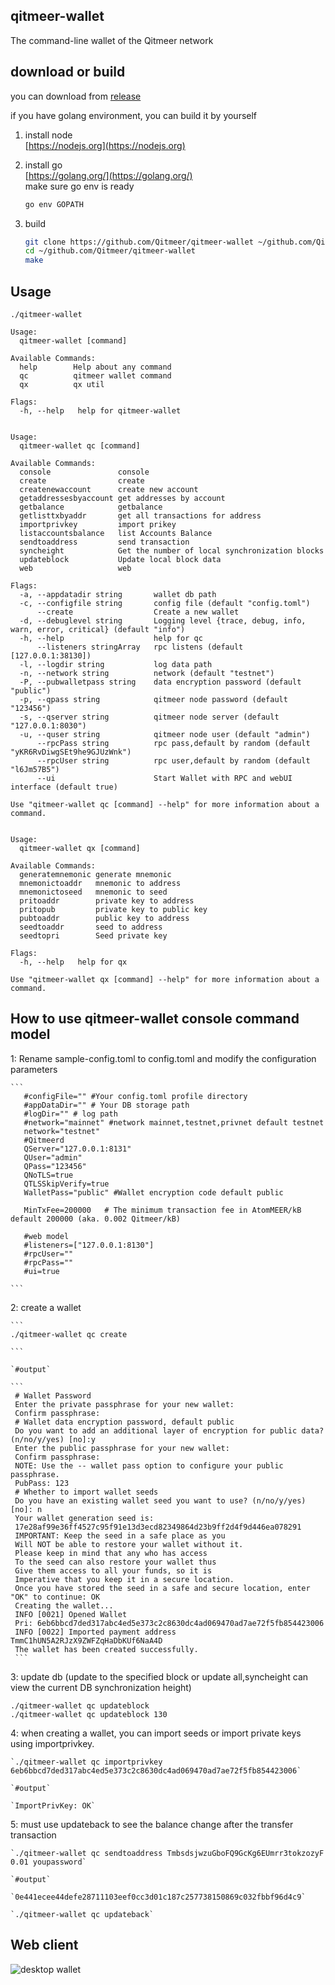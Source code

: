 ## qitmeer-wallet
The command-line wallet of the Qitmeer network


## download or build

you can download from [release](https://github.com/Qitmeer/qitmeer-wallet/releases)

if you have golang environment, you can build it by yourself

1. install node  
    [https://nodejs.org](https://nodejs.org)

2. install go  
    [https://golang.org/](https://golang.org/)  
    make sure go env is ready
    ```bash
    go env GOPATH
    ```
3. build
    ```bash
    git clone https://github.com/Qitmeer/qitmeer-wallet ~/github.com/Qitmeer/qitmeer-wallet
    cd ~/github.com/Qitmeer/qitmeer-wallet
    make
    ```

## Usage

```
./qitmeer-wallet

Usage:
  qitmeer-wallet [command]

Available Commands:
  help        Help about any command
  qc          qitmeer wallet command
  qx          qx util

Flags:
  -h, --help   help for qitmeer-wallet


Usage:
  qitmeer-wallet qc [command]

Available Commands:
  console               console
  create                create
  createnewaccount      create new account
  getaddressesbyaccount get addresses by account
  getbalance            getbalance
  getlisttxbyaddr       get all transactions for address
  importprivkey         import prikey
  listaccountsbalance   list Accounts Balance
  sendtoaddress         send transaction
  syncheight            Get the number of local synchronization blocks
  updateblock           Update local block data
  web                   web

Flags:
  -a, --appdatadir string       wallet db path
  -c, --configfile string       config file (default "config.toml")
      --create                  Create a new wallet
  -d, --debuglevel string       Logging level {trace, debug, info, warn, error, critical} (default "info")
  -h, --help                    help for qc
      --listeners stringArray   rpc listens (default [127.0.0.1:38130])
  -l, --logdir string           log data path
  -n, --network string          network (default "testnet")
  -P, --pubwalletpass string    data encryption password (default "public")
  -p, --qpass string            qitmeer node password (default "123456")
  -s, --qserver string          qitmeer node server (default "127.0.0.1:8030")
  -u, --quser string            qitmeer node user (default "admin")
      --rpcPass string          rpc pass,default by random (default "yKR6RvDiwgSEt9he9GJUzWnk")
      --rpcUser string          rpc user,default by random (default "l6Jm57B5")
      --ui                      Start Wallet with RPC and webUI interface (default true)

Use "qitmeer-wallet qc [command] --help" for more information about a command.


Usage:
  qitmeer-wallet qx [command]

Available Commands:
  generatemnemonic generate mnemonic
  mnemonictoaddr   mnemonic to address
  mnemonictoseed   mnemonic to seed
  pritoaddr        private key to address
  pritopub         private key to public key
  pubtoaddr        public key to address
  seedtoaddr       seed to address
  seedtopri        Seed private key

Flags:
  -h, --help   help for qx

Use "qitmeer-wallet qx [command] --help" for more information about a command.

```

## How to use qitmeer-wallet console command model

1:  Rename sample-config.toml to config.toml and modify the configuration parameters

    ```
       #configFile="" #Your config.toml profile directory
       #appDataDir="" # Your DB storage path
       #logDir="" # log path
       #network="mainnet" #network mainnet,testnet,privnet default testnet
       network="testnet"
       #Qitmeerd
       QServer="127.0.0.1:8131"
       QUser="admin"
       QPass="123456"
       QNoTLS=true
       QTLSSkipVerify=true
       WalletPass="public" #Wallet encryption code default public
       
       MinTxFee=200000   # The minimum transaction fee in AtomMEER/kB default 200000 (aka. 0.002 Qitmeer/kB)
       
       #web model
       #listeners=["127.0.0.1:8130"]
       #rpcUser=""
       #rpcPass=""
       #ui=true
    
    ```

2:  create a  wallet

    ```
    ./qitmeer-wallet qc create 
    
    ```
    
    `#output`
    
    ```
     # Wallet Password
     Enter the private passphrase for your new wallet:
     Confirm passphrase:
     # Wallet data encryption password, default public
     Do you want to add an additional layer of encryption for public data? (n/no/y/yes) [no]:y
     Enter the public passphrase for your new wallet:
     Confirm passphrase:
     NOTE: Use the -- wallet pass option to configure your public passphrase.
     PubPass: 123
     # Whether to import wallet seeds
     Do you have an existing wallet seed you want to use? (n/no/y/yes) [no]: n
     Your wallet generation seed is:
     17e28af99e36ff4527c95f91e13d3ecd82349864d23b9ff2d4f9d446ea078291
     IMPORTANT: Keep the seed in a safe place as you
     Will NOT be able to restore your wallet without it.
     Please keep in mind that any who has access
     To the seed can also restore your wallet thus
     Give them access to all your funds, so it is
     Imperative that you keep it in a secure location.
     Once you have stored the seed in a safe and secure location, enter "OK" to continue: OK
     Creating the wallet...
     INFO [0021] Opened Wallet
     Pri: 6eb6bbcd7ded317abc4ed5e373c2c8630dc4ad069470ad7ae72f5fb854423006
     INFO [0022] Imported payment address TmmC1hUN5A2RJzX9ZWFZqHaDbKUf6NaA4D
     The wallet has been created successfully.
     ```

3:  update db (update to the specified block or update all,syncheight can view the current DB synchronization height)
    
    ./qitmeer-wallet qc updateblock
    ./qitmeer-wallet qc updateblock 130 
    
    
    
4:  when creating a wallet, you can import seeds or import private keys using importprivkey.

    `./qitmeer-wallet qc importprivkey 6eb6bbcd7ded317abc4ed5e373c2c8630dc4ad069470ad7ae72f5fb854423006` 
    
    `#output`
    
    `ImportPrivKey: OK`

    
5:  must use updateback to see the balance change after the transfer transaction

    `./qitmeer-wallet qc sendtoaddress TmbsdsjwzuGboFQ9GcKg6EUmrr3tokzozyF 0.01 youpassword`
    
    `#output`
    
    `0e441ecee44defe28711103eef0cc3d01c187c257738150869c032fbbf96d4c9`

    `./qitmeer-wallet qc updateback`

## Web client
![desktop wallet](assets/wallet-info.png)